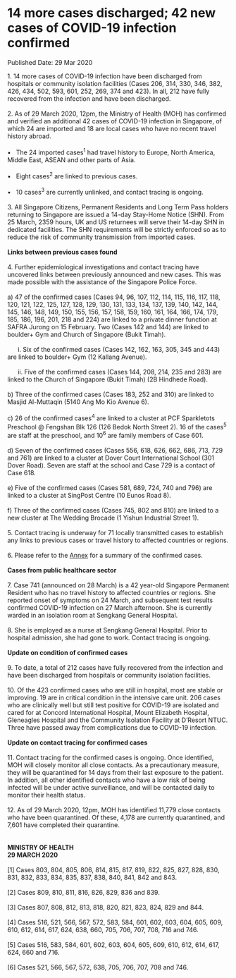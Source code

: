 <html>
    <meta http-equiv="Content-Type" content="text/html; charset=utf-8"/>
    <meta charset="utf-8"/>
    <title>14 more cases discharged; 42 new cases of COVID-19 infection confirmed </title>
    <body><h1>14 more cases discharged; 42 new cases of COVID-19 infection confirmed </h1>
    <p>Published Date: 29 Mar 2020</p> 1. 14 more cases of COVID-19 infection have been discharged from hospitals or community isolation facilities (Cases 206, 314, 330, 346, 382, 426, 434, 502, 593, 601, 252, 269, 374 and 423). In all, 212 have fully recovered from the infection and have been discharged. 
<br>
<br>2. As of 29 March 2020, 12pm, the Ministry of Health (MOH) has confirmed and verified an additional 42 cases of COVID-19 infection in Singapore, of which 24 are imported and 18 are local cases who have no recent travel history abroad. 
<br>
<br>•&nbsp;&nbsp; The 24 imported cases<sup>1</sup> had travel history to Europe, North America, Middle East, ASEAN and other parts of Asia.
<br>
<br>•&nbsp;&nbsp; Eight cases<sup>2</sup> are linked to previous cases.
<br>
<br>•&nbsp;&nbsp; 10 cases<sup>3</sup> are currently unlinked, and contact tracing is ongoing. 
<br>
<br>3. All Singapore Citizens, Permanent Residents and Long Term Pass holders returning to Singapore are issued a 14-day Stay-Home Notice (SHN). From 25 March, 2359 hours, UK and US returnees will serve their 14-day SHN in dedicated facilities. The SHN requirements will be strictly enforced so as to reduce the risk of community transmission from imported cases. &nbsp;
<br>
<br><strong>Links between previous cases found
</strong><br>
<br>4. Further epidemiological investigations and contact tracing have uncovered links between previously announced and new cases. This was made possible with the assistance of the Singapore Police Force.
<br>
<br>a) 47 of the confirmed cases (Cases 94, 96, 107, 112, 114, 115, 116, 117, 118, 120, 121, 122, 125, 127, 128, 129, 130, 131, 133, 134, 137, 139, 140, 142, 144, 145, 146, 148, 149, 150, 155, 156, 157, 158, 159, 160, 161, 164, 166, 174, 179, 185, 186, 196, 201, 218 and 224) are linked to a private dinner function at SAFRA Jurong on 15 February. Two (Cases 142 and 144) are linked to boulder+ Gym and Church of Singapore (Bukit Timah).
<br>
<br>&nbsp;&nbsp;&nbsp;&nbsp;&nbsp; i. Six of the confirmed cases (Cases 142, 162, 163, 305, 345 and 443) are linked to boulder+ Gym (12 Kallang Avenue).
<br>
<br>&nbsp;&nbsp;&nbsp;&nbsp;&nbsp; ii. Five of the confirmed cases (Cases 144, 208, 214, 235 and 283) are linked to the Church of Singapore (Bukit Timah) (2B Hindhede Road). 
<br>
<br>b) Three  of the confirmed cases (Cases 183, 252 and 310) are linked to Masjid Al-Muttaqin (5140 Ang Mo Kio Avenue 6).
<br>
<br>c) 26 of the confirmed cases<sup>4</sup> are linked to a cluster at PCF Sparkletots Preschool @ Fengshan Blk 126 (126 Bedok North Street 2). 16 of the cases<sup>5</sup> are staff at the preschool, and 10<sup>6</sup> are family members of Case 601. 
<br>
<br>d) Seven of the confirmed cases (Cases 556, 618, 626, 662, 686, 713, 729 and 761) are linked to a cluster at Dover Court International School (301 Dover Road). Seven are staff at the school and Case 729 is a contact of Case 618. 
<br>
<br>e) Five of the confirmed cases (Cases 581, 689, 724, 740 and 796) are linked to a cluster at SingPost Centre (10 Eunos Road 8). 
<br>
<br>f) Three of the confirmed cases (Cases 745, 802 and 810) are linked to a new cluster at The Wedding Brocade (1 Yishun Industrial Street 1). 
<br>
<br>5. Contact tracing is underway for 71 locally transmitted cases to establish any links to previous cases or travel history to affected countries or regions.
<br>
<br>6. Please refer to the <a title="Annex " href="/docs/librariesprovider5/default-document-library/annex-(29-march).pdf?sfvrsn=8dc8e6ad_0">Annex</a>&nbsp;for a summary of the confirmed cases. 
<br>
<br><strong>Cases from public healthcare sector
</strong><br>
<br>7. Case 741 (announced on 28 March) is a 42 year-old Singapore Permanent Resident who has no travel history to affected countries or regions. She reported onset of symptoms on 24 March, and subsequent test results confirmed COVID-19 infection on 27 March afternoon. She is currently warded in an isolation room at Sengkang General Hospital. 
<br>
<br>8. She is employed as a nurse at Sengkang General Hospital. Prior to hospital admission, she had gone to work. Contact tracing is ongoing. 
<br>
<strong><br>Update on condition of confirmed cases
</strong><br>
<br>9. To date, a total of 212 cases have fully recovered from the infection and have been discharged from hospitals or community isolation facilities. 
<br>
<br>10. Of the 423 confirmed cases who are still in hospital, most are stable or improving. 19 are in critical condition in the intensive care unit. 206 cases who are clinically well but still test positive for COVID-19 are isolated and cared for at Concord International Hospital, Mount Elizabeth Hospital, Gleneagles Hospital and the Community Isolation Facility at D’Resort NTUC. Three have passed away from complications due to COVID-19 infection.
<br>
<strong><br>Update on contact tracing for confirmed cases 
</strong><br>
<br>11. Contact tracing for the confirmed cases is ongoing. Once identified, MOH will closely monitor all close contacts. As a precautionary measure, they will be quarantined for 14 days from their last exposure to the patient. In addition, all other identified contacts who have a low risk of being infected will be under active surveillance, and will be contacted daily to monitor their health status. 
<br>
<br>12. As of 29 March 2020, 12pm, MOH has identified 11,779 close contacts who have been quarantined. Of these, 4,178 are currently quarantined, and 7,601 have completed their quarantine.
<br>
<br>
<br><strong>MINISTRY OF HEALTH
<br>29 MARCH 2020<br><br></strong>[1] Cases 803, 804, 805, 806, 814, 815, 817, 819, 822, 825, 827, 828, 830, 831, 832, 833, 834, 835, 837, 838, 840, 841, 842 and 843.<br><br>[2] Cases 809, 810, 811, 816, 826, 829, 836 and 839.<br><br>[3] Cases 807, 808, 812, 813, 818, 820, 821, 823, 824, 829 and 844.<br><br>[4] Cases 516, 521, 566, 567, 572, 583, 584, 601, 602, 603, 604, 605, 609, 610, 612, 614, 617, 624, 638, 660, 705, 706, 707, 708, 716 and 746. <br><br>[5] Cases 516, 583, 584, 601, 602, 603, 604, 605, 609, 610, 612, 614, 617, 624, 660 and 716.<br><br>[6] Cases 521, 566, 567, 572, 638, 705, 706, 707, 708 and 746.</body>
</html>